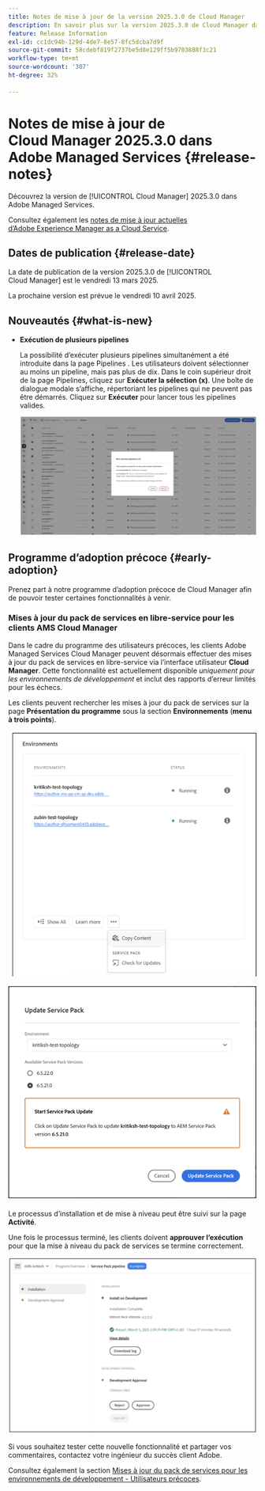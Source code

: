 ```yaml
---
title: Notes de mise à jour de la version 2025.3.0 de Cloud Manager
description: En savoir plus sur la version 2025.3.0 de Cloud Manager dans Adobe Managed Services.
feature: Release Information
exl-id: cc1dc94b-129d-4de7-8e57-8fc5dcba7d9f
source-git-commit: 58cdebf819f2737be5d8e129ff5b9783888f3c21
workflow-type: tm+mt
source-wordcount: '307'
ht-degree: 32%

---
```


# Notes de mise à jour de Cloud Manager 2025.3.0 dans Adobe Managed Services {#release-notes}

<!-- RELEASE WIKI  https://wiki.corp.adobe.com/display/DMSArchitecture/Cloud+Manager+2025.02.0+Release -->

Découvrez la version de [!UICONTROL Cloud Manager] 2025.3.0 dans Adobe Managed Services.

Consultez également les [notes de mise à jour actuelles d’Adobe Experience Manager as a Cloud Service](https://experienceleague.adobe.com/fr/docs/experience-manager-cloud-service/content/release-notes/home).

## Dates de publication {#release-date}

La date de publication de la version 2025.3.0 de [!UICONTROL Cloud Manager] est le vendredi 13 mars 2025.

La prochaine version est prévue le vendredi 10 avril 2025.

## Nouveautés {#what-is-new}

* **Exécution de plusieurs pipelines**

  La possibilité d’exécuter plusieurs pipelines simultanément a été introduite dans la page Pipelines . Les utilisateurs doivent sélectionner au moins un pipeline, mais pas plus de dix. Dans le coin supérieur droit de la page Pipelines, cliquez sur **Exécuter la sélection (x)**. Une boîte de dialogue modale s’affiche, répertoriant les pipelines qui ne peuvent pas être démarrés. Cliquez sur **Exécuter** pour lancer tous les pipelines valides.

  ![Boîte de dialogue Exécuter les pipelines sélectionnés](/help/release-notes/assets/run-selected-pipelines.png)



## Programme d’adoption précoce {#early-adoption}

Prenez part à notre programme d’adoption précoce de Cloud Manager afin de pouvoir tester certaines fonctionnalités à venir.

### Mises à jour du pack de services en libre-service pour les clients AMS Cloud Manager

Dans le cadre du programme des utilisateurs précoces, les clients Adobe Managed Services Cloud Manager peuvent désormais effectuer des mises à jour du pack de services en libre-service via l’interface utilisateur **Cloud Manager**. Cette fonctionnalité est actuellement disponible *uniquement pour les environnements de développement* et inclut des rapports d’erreur limités pour les échecs.

Les clients peuvent rechercher les mises à jour du pack de services sur la page **Présentation du programme** sous la section **Environnements** (**menu à trois points**).

![Option du menu Vérifier les mises à jour ](/help/release-notes/assets/check-for-updates-1.png)

![ Boîte de dialogue Mettre à jour le pack de services ](/help/release-notes/assets/check-for-updates-2.png)

Le processus d’installation et de mise à niveau peut être suivi sur la page **Activité**.

Une fois le processus terminé, les clients doivent **approuver l’exécution** pour que la mise à niveau du pack de services se termine correctement.

![Approuver la mise à jour de la page de service](/help/release-notes/assets/check-for-updates-3.png)

Si vous souhaitez tester cette nouvelle fonctionnalité et partager vos commentaires, contactez votre ingénieur du succès client Adobe.

Consultez également la section [ Mises à jour du pack de services pour les environnements de développement - Utilisateurs précoces](/help/using/service-packs-environments.md).


<!-- ## Bug fixes {#bug-fixes}

* A

Known Issues {#known-issues}

* A -->
